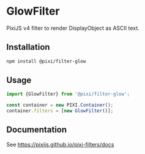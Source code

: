 # GlowFilter

PixiJS v4 filter to render DisplayObject as ASCII text.

## Installation

```bash
npm install @pixi/filter-glow
```

## Usage

```js
import {GlowFilter} from '@pixi/filter-glow';

const container = new PIXI.Container();
container.filters = [new GlowFilter()];
```

## Documentation

See https://pixijs.github.io/pixi-filters/docs